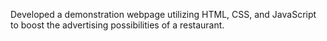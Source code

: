 Developed a demonstration webpage utilizing HTML, CSS, and JavaScript to boost the advertising possibilities of a restaurant.
